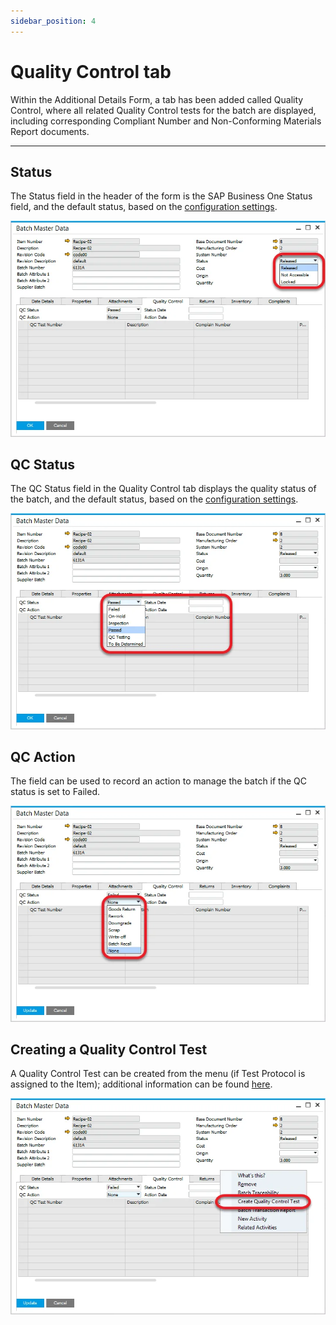 ```yaml
---
sidebar_position: 4
---
```


# Quality Control tab

Within the Additional Details Form, a tab has been added called Quality Control, where all related Quality Control tests for the batch are displayed, including corresponding Compliant Number and Non-Conforming Materials Report documents.

---

## Status

The Status field in the header of the form is the SAP Business One Status field, and the default status, based on the [configuration settings](../batch-control-settings/configuration-batch-and-quality-control-status.md).

![Status](./media/quality-control-tab/status.webp)

## QC Status

The QC Status field in the Quality Control tab displays the quality status of the batch, and the default status, based on the [configuration settings](../batch-control-settings/configuration-batch-and-quality-control-status.md).

![QC Status](./media/quality-control-tab/qc-status.webp)

## QC Action

The field can be used to record an action to manage the batch if the QC status is set to Failed.

![QC Action](./media/quality-control-tab/qc-action.webp)

## Creating a Quality Control Test

A Quality Control Test can be created from the menu (if Test Protocol is assigned to the Item); additional information can be found [here](../../../quality-control/quality-control-test/overview.md).

![Create Quality Control Test](./media/quality-control-tab/create-quality-control-test.webp)
